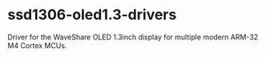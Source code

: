 # ssd1306-oled1.3-drivers
Driver for the WaveShare OLED 1.3inch display for multiple modern ARM-32 M4 Cortex MCUs.

